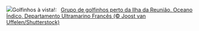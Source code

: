 ![](https://www.bing.com/th?id=OHR.DolphinReunion_PT-BR8025622682_UHD.jpg&w=1000)Golfinhos à vista!:&nbsp;&ensp;[Grupo de golfinhos perto da Ilha da Reunião, Oceano Índico, Departamento Ultramarino Francês (© Joost van Uffelen/Shutterstock)](https://www.bing.com/th?id=OHR.DolphinReunion_PT-BR8025622682_UHD.jpg)
<br><br/>
